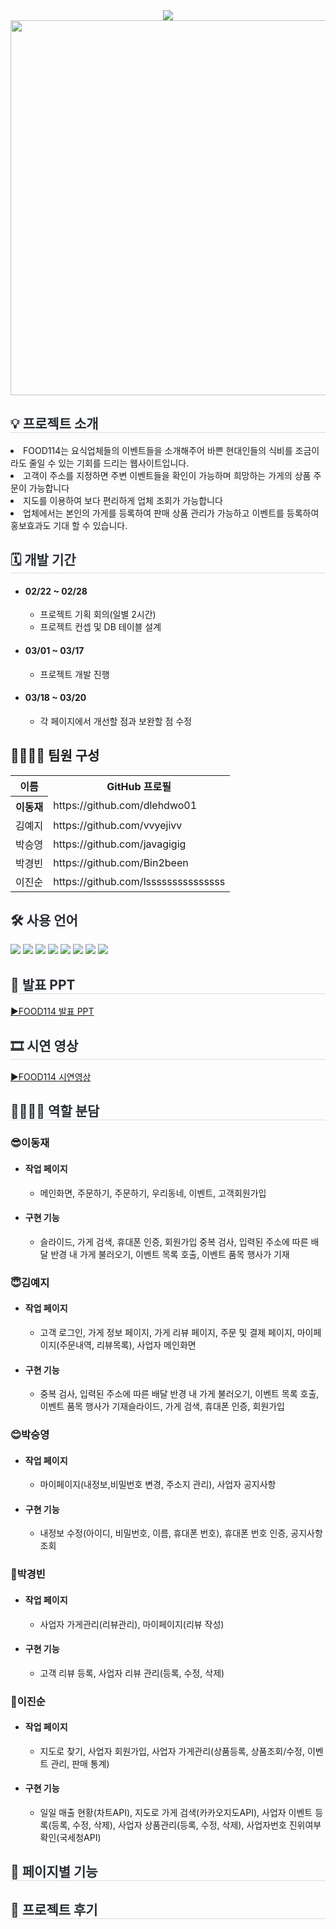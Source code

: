 <div align="center">
    <img src="https://capsule-render.vercel.app/api?type=waving&color=ff8002&height=180&text=FOOD114&animation=&fontColor=ffffff&fontSize=50" />
    </div>
    
<div align="center">
    <img src="https://github.com/dlehdwo01/TeamProject1-FOOD114/assets/153072974/b841dedd-0e14-4cf8-9cd1-1459a6ebdb2e" style="width:600px;">
    </div> 
<div style="font-weight: 700; font-size: 15px; text-align: center; color: #282d33;" align="center">  
    </div> 
<div style= "text-align:left;">
    <h2 style="border-bottom: 1px solid #d8dee4; color: #282d33;">💡 프로젝트 소개 </h2>
    <li>FOOD114는 요식업체들의 이벤트들을 소개해주어 바쁜 현대인들의 식비를 조금이라도 줄일 수 있는 기회를 드리는 웹사이트입니다.</li>
    <li>고객이 주소를 지정하면 주변 이벤트들을 확인이 가능하며 희망하는 가게의 상품 주문이 가능합니다</li>
    <li>지도를 이용하여 보다 편리하게 업체 조회가 가능합니다</li>
    <li>업체에서는 본인의 가게를 등록하여 판매 상품 관리가 가능하고 이벤트를 등록하여 홍보효과도 기대 할 수 있습니다.</li>
    </div>
    <div style= "text-align:left;">
    <h2 style="border-bottom: 1px solid #d8dee4; color: #282d33;"> 🗓 개발 기간 </h2>  
        <ul>
            <li> <h4>02/22 ~ 02/28</h4>
                <ul>
                    <li>프로젝트 기획 회의(일별 2시간)</li>
                    <li>프로젝트 컨셉 및 DB 테이블 설계</li>
                </ul>
            </li>
            <li> <h4>03/01 ~ 03/17</h4>
                <ul>
                    <li>프로젝트 개발 진행</li>                    
                </ul>
            </li>
            <li> <h4>03/18 ~ 03/20</h4>
                <ul>
                    <li>각 페이지에서 개선할 점과 보완할 점 수정</li>                          
                </ul>
            </li>
        </ul>
    </div>    
<div style= "text-align:left;"> 
    <div style="font-weight: 700; font-size: 15px; text-align: left; color: #282d33;">  </div> 
    </div>
    <div style= "text-align:left;">
    <h2 tabindex="-1" class="heading-element" dir="auto" >👨‍👩‍👦‍👦 팀원 구성</h2>
        <table >
            <tr>
                <th>이름</th>                    
                <th>GitHub 프로필</th>
            </tr>
            <tr>
                <th>이동재</th>
                <td>https://github.com/dlehdwo01</td>
            </tr>
            <tr>
                <td>김예지</td>
                <td>https://github.com/vvyejivv</td>
            </tr>
            <tr>
                <td>박승영</td>
                <td>https://github.com/javagigig</td>
            </tr>
            <tr>
                <td>박경빈</td>
                <td>https://github.com/Bin2been</td>
            </tr>
            <tr>
                <td>이진순</td>
                <td>https://github.com/lsssssssssssssss</td>
            </tr>
            </table>
        </div>


<div style= "text-align:left;">
    <h2 style="color: #282d33;"> 🛠️ 사용 언어 </h2>
    <div style="margin: 0 auto; text-align: left;" align= "left"> <img src="https://img.shields.io/badge/Spring Boot-6DB33F?style=for-the-badge&logo=Spring Boot&logoColor=white">
          <img src="https://img.shields.io/badge/Vue.js-4FC08D?style=for-the-badge&logo=Vue.js&logoColor=white">
          <img src="https://img.shields.io/badge/MySQL-4479A1?style=for-the-badge&logo=MySQL&logoColor=white">
          <img src="https://img.shields.io/badge/Java-007396?style=for-the-badge&logo=Java&logoColor=white">
          <img src="https://img.shields.io/badge/jQuery-0769AD?style=for-the-badge&logo=jQuery&logoColor=white">
          <img src="https://img.shields.io/badge/CSS3-1572B6?style=for-the-badge&logo=CSS3&logoColor=white">
          <img src="https://img.shields.io/badge/HTML5-E34F26?style=for-the-badge&logo=HTML5&logoColor=white">
          <img src="https://img.shields.io/badge/Javascript-F7DF1E?style=for-the-badge&logo=Javascript&logoColor=white">
          </div>
    </div>
    <div style= "text-align:left;">
    <h2 style="border-bottom: 1px solid #d8dee4; color: #282d33;"> 📕 발표 PPT </h2>  
        <a href="https://docs.google.com/presentation/d/1F4bodDgNgG5s8ovWm_vM8CS3e3GtrGpu/edit?usp=sharing&ouid=117668902424628902239&rtpof=true&sd=true">▶FOOD114 발표 PPT</a>
       </div>          
    <div style= "text-align:left;">
    <h2 style="border-bottom: 1px solid #d8dee4; color: #282d33;"> 🎞 시연 영상 </h2>    
        <a href="https://www.youtube.com/watch?v=WK8oGLTJD_Y">▶FOOD114 시연영상</a>
    </div>
    <div style= "text-align:left;">
    <h2 style="border-bottom: 1px solid #d8dee4; color: #282d33; ">  👨‍👩‍👦‍👦 역할 분담 </h2>       
        <h3>😎이동재</h3>            
        <ul>
<!--             <li> <h4>역할</h4>
                <ul>                    
                    <li>팀원 업무 분배, 팀원 코드 공동 수정, DB 설계</li>
                </ul>
            </li>   -->
            <li><h4>작업 페이지</h4>
                <ul>                    
                    <li>메인화면, 주문하기, 주문하기, 우리동네, 이벤트, 고객회원가입</li>
                </ul>
            </li>            
            <li><h4>구현 기능</h4>
                <ul>                    
                    <li>슬라이드, 가게 검색, 휴대폰 인증, 회원가입 중복 검사, 입력된 주소에 따른 배달 반경 내 가게 불러오기, 이벤트 목록 호출, 이벤트 품목 행사가 기재 </li>
                </ul>
            </li>
        </ul>
        <h3>😇김예지</h3>
        <ul>            
<!--             <li><h4>역할</h4>
                <ul>                    
                    <li>전반적인 CSS 디자인 구축</li>
                </ul>
            </li>   -->
            <li><h4>작업 페이지</h4>
                <ul>                    
                    <li>고객 로그인, 가게 정보 페이지, 가게 리뷰 페이지, 주문 및 결제 페이지, 마이페이지(주문내역, 리뷰목록), 사업자 메인화면</li>
                </ul>
            </li>            
            <li><h4>구현 기능</h4>
                <ul>                    
                    <li> 중복 검사, 입력된 주소에 따른 배달 반경 내 가게 불러오기, 이벤트 목록 호출, 이벤트 품목 행사가 기재슬라이드, 가게 검색, 휴대폰 인증, 회원가입 </li>
                </ul>
            </li>
        </ul>
       <h3>😊박승영</h3>
        <ul>            
<!--             <li><h4>역할</h4>
                <ul>                    
                    <li>프로젝트 아이디어 기획</li>
                </ul>
            </li>   -->
            <li><h4>작업 페이지</h4>
                <ul>                    
                    <li>마이페이지(내정보,비밀번호 변경, 주소지 관리), 사업자 공지사항</li>
                </ul>
            </li>            
            <li><h4>구현 기능</h4>
                <ul>                    
                    <li>내정보 수정(아이디, 비밀번호, 이름, 휴대폰 번호), 휴대폰 번호 인증, 공지사항 조회</li>
                </ul>
            </li>
        </ul>
        <h3>🐴박경빈</h3>
        <ul>
<!--             <li><h4>역할</h4>
                <ul>                    
                    <li>DB 샘플 데이터 삽입으로 웹사이트 생동감 부여</li>
                </ul>
            </li>   -->
            <li><h4>작업 페이지</h4>
                <ul>                    
                    <li>사업자 가게관리(리뷰관리), 마이페이지(리뷰 작성) </li>
                </ul>
            </li>            
            <li><h4>구현 기능</h4>
                <ul>                    
                    <li>고객 리뷰 등록, 사업자 리뷰 관리(등록, 수정, 삭제)</li>
                </ul>
            </li>
        </ul>
       <h3>🐯이진순</h3>
        <ul>
<!--             <li><h4>역할</h4>
                <ul>                    
                    <li>전반적인 API 기능 구현, DB 설계</li>
                </ul>
            </li>   -->
            <li><h4>작업 페이지</h4>
                <ul>                    
                    <li>지도로 찾기, 사업자 회원가입, 사업자 가게관리(상품등록, 상품조회/수정, 이벤트 관리, 판매 통계)</li>
                </ul>
            </li>            
            <li><h4>구현 기능</h4>
                <ul>                    
                    <li> 일일 매출 현황(차트API), 지도로 가게 검색(카카오지도API), 사업자 이벤트 등록(등록, 수정, 삭제), 사업자 상품관리(등록, 수정, 삭제), 사업자번호 진위여부 확인(국세청API)  </li>
                </ul>
            </li>
        </ul>
    </div>
    <div style= "text-align:left;">
    <h2 style="border-bottom: 1px solid #d8dee4; color: #282d33;">  📑 페이지별 기능 </h2>      
    </div>
    <div style= "text-align:left;">   
    <div style= "text-align:left;">
    <h2 style="border-bottom: 1px solid #d8dee4; color: #282d33;"> 🎇 프로젝트 후기 </h2>       
    </div>
    
   
 
    
